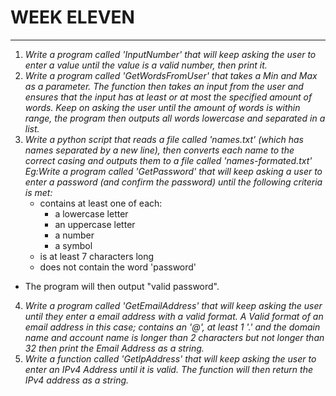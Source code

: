 # WEEK ELEVEN
---
1. *Write a program called 'InputNumber' that will keep asking the user to enter a value until the value is a valid number, then print it.*
2. *Write a program called 'GetWordsFromUser' that takes a Min and Max as a parameter. The function then takes an input from the user and ensures that the input has at least or at most the specified amount of words. Keep on asking the user until the amount of words is within range, the program then outputs all words lowercase and separated in a list.*
3. *Write a python script that reads a file called 'names.txt' (which has names separated by a new line), then converts each name to the correct casing and outputs them to a file called 'names-formated.txt' Eg:Write a program called 'GetPassword' that will keep asking a user to enter a password (and confirm the password) until the following criteria is met:* 
   - contains at least one of each:
      - a lowercase letter
      - an uppercase letter
      - a number
      - a symbol
   - is at least 7 characters long
   - does not contain the word 'password'
 - The program will then output "valid password".
4. *Write a program called 'GetEmailAddress' that will keep asking the user until they enter a email address with a valid format. A Valid format of an email address in this case; contains an '@', at least 1 '.' and the domain name and account name is longer than 2 characters but not longer than 32 then print the Email Address as a string.*
5. *Write a function called 'GetIpAddress' that will keep asking the user to enter an IPv4 Address until it is valid. The function will then return the IPv4 address as a string.*